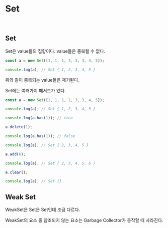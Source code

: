 # Set

<br>

## Set

Set은 value들의 집합이다. value들은 중복될 수 없다.

```javascript
const a = new Set([1, 1, 1, 2, 3, 3, 4, 5]);

console.log(a); // Set { 1, 2, 3, 4, 5 }
```

위와 같이 중복되는 value들은 제거된다.

Set에는 여러가지 메서드가 있다.

```javascript
const a = new Set([1, 1, 1, 2, 3, 3, 4, 5]);

console.log(a); // Set { 1, 2, 3, 4, 5 }

console.log(a.has(1)); // true

a.delete(1);

console.log(a.has(1)); // false

console.log(a); // Set { 2, 3, 4, 5 }

a.add(6);

console.log(a); // Set { 2, 3, 4, 5, 6 }

a.clear();

console.log(a); // Set {}
```

## Weak Set

WeakSet은 Set은 Set인데 조금 다르다.

WeakSet의 요소 중 참조되지 않는 요소는 Garbage Collector가 동작할 때 사라진다.
